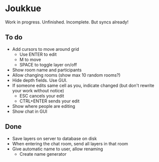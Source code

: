 # Joukkue

Work in progress. Unfinished. Incomplete. But syncs already!

## To do

* Add cursors to move around grid
  * Use ENTER to edit
  * M to move
  * SPACE to toggle layer on/off
* Show room name and participants
* Allow changing rooms (show max 10 random rooms?)
* Hide depth fields. Use GUI.
* If someone edits same cell as you, indicate changed (but don't rewrite your work without notice)
  * ESC cancels your edit
  * CTRL+ENTER sends your edit
* Show where people are editing
* Show chat in GUI

## Done

* Save layers on server to database on disk
* When entering the chat room, send all layers in that room
* Give automatic name to user, allow renaming
  * Create name generator
